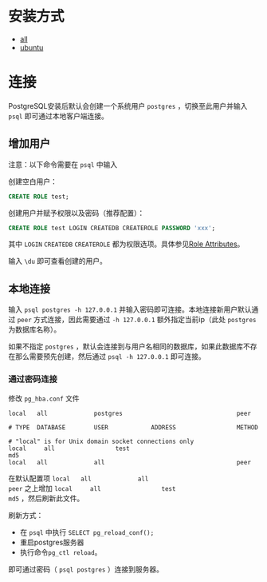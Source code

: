 # 安装方式
* [all](https://www.postgresql.org/download/)
* [ubuntu](https://www.postgresql.org/download/linux/ubuntu/)
# 连接

PostgreSQL安装后默认会创建一个系统用户 `postgres` ，切换至此用户并输入 `psql` 即可通过本地客户端连接。

## 增加用户

注意：以下命令需要在 `psql` 中输入

创建空白用户：

```sql
CREATE ROLE test;
```

创建用户并赋予权限以及密码（推荐配置）：

```sql
CREATE ROLE test LOGIN CREATEDB CREATEROLE PASSWORD 'xxx';

```

其中 `LOGIN`  `CREATEDB`  `CREATEROLE` 都为权限选项。具体参见[Role Attributes](https://www.postgresql.org/docs/14/role-attributes.html)。

输入 `\du` 即可查看创建的用户。

## 本地连接

输入 `psql postgres -h 127.0.0.1` 并输入密码即可连接。本地连接新用户默认通过 `peer` 方式连接，因此需要通过 `-h 127.0.0.1` 额外指定当前ip（此处 `postgres` 为数据库名称）。

如果不指定 `postgres` ，默认会连接到与用户名相同的数据库，如果此数据库不存在那么需要预先创建，然后通过 `psql -h 127.0.0.1` 即可连接。

### 通过密码连接

修改 `pg_hba.conf` 文件

```
local   all             postgres                                peer

# TYPE  DATABASE        USER            ADDRESS                 METHOD

# "local" is for Unix domain socket connections only
local	  all		          test					                          md5
local   all             all                                     peer
```

在默认配置项 `local   all             all                                     peer` 之上增加 `local	  all		          test		                        md5` ，然后刷新此文件。

刷新方式：
* 在 `psql` 中执行 `SELECT pg_reload_conf(); `
* 重启postgres服务器
* 执行命令`pg_ctl reload`。

即可通过密码（ `psql postgres` ）连接到服务器。
